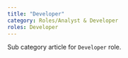 ```yaml
---
title: "Developer"
category: Roles/Analyst & Developer
roles: Developer
---
```


Sub category article for `Developer` role.